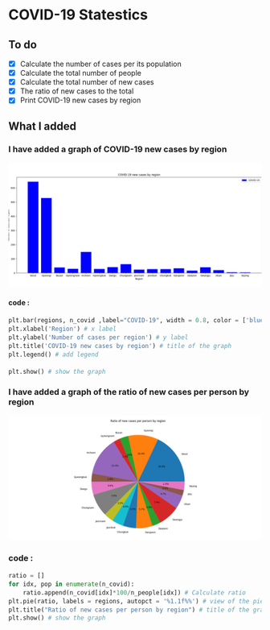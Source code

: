 # COVID-19 Statestics

## To do 
* [x] Calculate the number of cases per its population
* [x] Calculate the total number of people  
* [x] Calculate the total number of new cases
* [x] The ratio of new cases to the total
* [x] Print COVID-19 new cases by region

## What I added

### I have added a graph of COVID-19 new cases by region
  
![](./Figure_1.png)

#### code :

```py
plt.bar(regions, n_covid ,label="COVID-19", width = 0.8, color = ['blue']) # view of the bar
plt.xlabel('Region') # x label
plt.ylabel('Number of cases per region') # y label
plt.title('COVID-19 new cases by region') # title of the graph
plt.legend() # add legend

plt.show() # show the graph
```

### I have added a graph of the ratio of new cases per person by region

![](./Figure_2.png)

### code :

```py
ratio = []
for idx, pop in enumerate(n_covid):
    ratio.append(n_covid[idx]*100/n_people[idx]) # Calculate ratio
plt.pie(ratio, labels = regions, autopct = '%1.1f%%') # view of the pie
plt.title("Ratio of new cases per person by region") # title of the graph
plt.show() # show the graph
```
